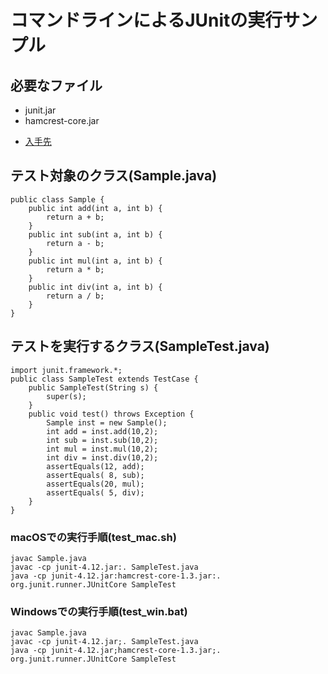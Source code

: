# コマンドラインによるJUnitの実行サンプル

## 必要なファイル
- junit.jar
- hamcrest-core.jar
* [入手先](https://github.com/junit-team/junit4/wiki/Download-and-Install "Download and Install")

## テスト対象のクラス(Sample.java)
```
public class Sample {
	public int add(int a, int b) {
		return a + b;
	}
	public int sub(int a, int b) {
		return a - b;
	}
	public int mul(int a, int b) {
		return a * b;
	}
	public int div(int a, int b) {
		return a / b;
	}
}
```

## テストを実行するクラス(SampleTest.java)
```
import junit.framework.*;
public class SampleTest extends TestCase {
	public SampleTest(String s) {
		super(s);
	}
	public void test() throws Exception {
		Sample inst = new Sample();
		int add = inst.add(10,2);
		int sub = inst.sub(10,2);
		int mul = inst.mul(10,2);
		int div = inst.div(10,2);
		assertEquals(12, add);
		assertEquals( 8, sub);
		assertEquals(20, mul);
		assertEquals( 5, div);
	}
}
```

### macOSでの実行手順(test_mac.sh)
```
javac Sample.java
javac -cp junit-4.12.jar:. SampleTest.java
java -cp junit-4.12.jar:hamcrest-core-1.3.jar:. org.junit.runner.JUnitCore SampleTest
```

### Windowsでの実行手順(test_win.bat)
```
javac Sample.java
javac -cp junit-4.12.jar;. SampleTest.java
java -cp junit-4.12.jar;hamcrest-core-1.3.jar;. org.junit.runner.JUnitCore SampleTest
```

